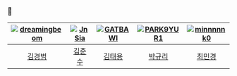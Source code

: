### 🌼

|[![dreamingbeom](https://avatars.githubusercontent.com/u/128280944?v=4)](https://github.com/dreamingbeom)|[![JnSia](https://avatars.githubusercontent.com/u/108898787?v=4)](https://github.com/JnSia)|[![GATBAWI](https://avatars.githubusercontent.com/u/139419000?v=4)](https://github.com/GATBAWI)|[![PARK9YUR1](https://avatars.githubusercontent.com/u/132658372?v=4)](https://github.com/PARK9YUR1)|[![minnnnnk0](https://avatars.githubusercontent.com/u/139419164?v=4)](https://github.com/minnnnnk0)|
|:-:|:-:|:-:|:-:|:-:|
|[김경범](https://github.com/dreamingbeom)|[김준수](https://github.com/JnSia)|[김태용](https://github.com/GATBAWI)|[박규리](https://github.com/PARK9YUR1)|[최민경](https://github.com/minnnnnk0)|
